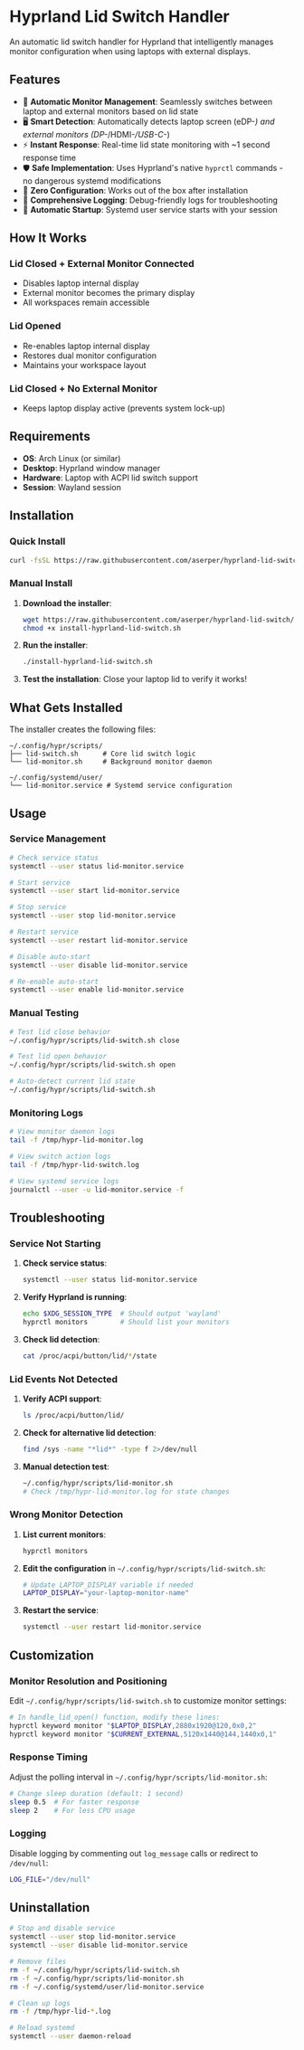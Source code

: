 # Hyprland Lid Switch Handler

An automatic lid switch handler for Hyprland that intelligently manages monitor configuration when using laptops with external displays.

## Features

- 🔄 **Automatic Monitor Management**: Seamlessly switches between laptop and external monitors based on lid state
- 🖥️ **Smart Detection**: Automatically detects laptop screen (eDP-*) and external monitors (DP-*/HDMI-*/USB-C-*)
- ⚡ **Instant Response**: Real-time lid state monitoring with ~1 second response time  
- 🛡️ **Safe Implementation**: Uses Hyprland's native `hyprctl` commands - no dangerous systemd modifications
- 🔧 **Zero Configuration**: Works out of the box after installation
- 📝 **Comprehensive Logging**: Debug-friendly logs for troubleshooting
- 🔁 **Automatic Startup**: Systemd user service starts with your session

## How It Works

### Lid Closed + External Monitor Connected
- Disables laptop internal display
- External monitor becomes the primary display
- All workspaces remain accessible

### Lid Opened
- Re-enables laptop internal display  
- Restores dual monitor configuration
- Maintains your workspace layout

### Lid Closed + No External Monitor
- Keeps laptop display active (prevents system lock-up)

## Requirements

- **OS**: Arch Linux (or similar)
- **Desktop**: Hyprland window manager
- **Hardware**: Laptop with ACPI lid switch support
- **Session**: Wayland session

## Installation

### Quick Install

```bash
curl -fsSL https://raw.githubusercontent.com/aserper/hyprland-lid-switch/main/install-hyprland-lid-switch.sh | bash
```

### Manual Install

1. **Download the installer**:
   ```bash
   wget https://raw.githubusercontent.com/aserper/hyprland-lid-switch/main/install-hyprland-lid-switch.sh
   chmod +x install-hyprland-lid-switch.sh
   ```

2. **Run the installer**:
   ```bash
   ./install-hyprland-lid-switch.sh
   ```

3. **Test the installation**:
   Close your laptop lid to verify it works!

## What Gets Installed

The installer creates the following files:

```
~/.config/hypr/scripts/
├── lid-switch.sh      # Core lid switch logic
└── lid-monitor.sh     # Background monitor daemon

~/.config/systemd/user/
└── lid-monitor.service # Systemd service configuration
```

## Usage

### Service Management

```bash
# Check service status
systemctl --user status lid-monitor.service

# Start service
systemctl --user start lid-monitor.service

# Stop service  
systemctl --user stop lid-monitor.service

# Restart service
systemctl --user restart lid-monitor.service

# Disable auto-start
systemctl --user disable lid-monitor.service

# Re-enable auto-start
systemctl --user enable lid-monitor.service
```

### Manual Testing

```bash
# Test lid close behavior
~/.config/hypr/scripts/lid-switch.sh close

# Test lid open behavior
~/.config/hypr/scripts/lid-switch.sh open

# Auto-detect current lid state
~/.config/hypr/scripts/lid-switch.sh
```

### Monitoring Logs

```bash
# View monitor daemon logs
tail -f /tmp/hypr-lid-monitor.log

# View switch action logs  
tail -f /tmp/hypr-lid-switch.log

# View systemd service logs
journalctl --user -u lid-monitor.service -f
```

## Troubleshooting

### Service Not Starting

1. **Check service status**:
   ```bash
   systemctl --user status lid-monitor.service
   ```

2. **Verify Hyprland is running**:
   ```bash
   echo $XDG_SESSION_TYPE  # Should output 'wayland'
   hyprctl monitors        # Should list your monitors
   ```

3. **Check lid detection**:
   ```bash
   cat /proc/acpi/button/lid/*/state
   ```

### Lid Events Not Detected

1. **Verify ACPI support**:
   ```bash
   ls /proc/acpi/button/lid/
   ```
   
2. **Check for alternative lid detection**:
   ```bash
   find /sys -name "*lid*" -type f 2>/dev/null
   ```

3. **Manual detection test**:
   ```bash
   ~/.config/hypr/scripts/lid-monitor.sh
   # Check /tmp/hypr-lid-monitor.log for state changes
   ```

### Wrong Monitor Detection

1. **List current monitors**:
   ```bash
   hyprctl monitors
   ```

2. **Edit the configuration** in `~/.config/hypr/scripts/lid-switch.sh`:
   ```bash
   # Update LAPTOP_DISPLAY variable if needed
   LAPTOP_DISPLAY="your-laptop-monitor-name"
   ```

3. **Restart the service**:
   ```bash
   systemctl --user restart lid-monitor.service
   ```

## Customization

### Monitor Resolution and Positioning

Edit `~/.config/hypr/scripts/lid-switch.sh` to customize monitor settings:

```bash
# In handle_lid_open() function, modify these lines:
hyprctl keyword monitor "$LAPTOP_DISPLAY,2880x1920@120,0x0,2"
hyprctl keyword monitor "$CURRENT_EXTERNAL,5120x1440@144,1440x0,1"
```

### Response Timing

Adjust the polling interval in `~/.config/hypr/scripts/lid-monitor.sh`:

```bash
# Change sleep duration (default: 1 second)
sleep 0.5  # For faster response
sleep 2    # For less CPU usage
```

### Logging

Disable logging by commenting out `log_message` calls or redirect to `/dev/null`:

```bash
LOG_FILE="/dev/null"
```

## Uninstallation

```bash
# Stop and disable service
systemctl --user stop lid-monitor.service
systemctl --user disable lid-monitor.service

# Remove files
rm -f ~/.config/hypr/scripts/lid-switch.sh
rm -f ~/.config/hypr/scripts/lid-monitor.sh  
rm -f ~/.config/systemd/user/lid-monitor.service

# Clean up logs
rm -f /tmp/hypr-lid-*.log

# Reload systemd
systemctl --user daemon-reload
```

